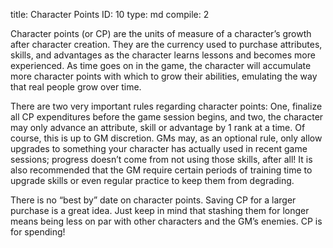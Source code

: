 title:          Character Points
ID:             10
type:           md
compile:        2


Character points (or CP) are the units of measure of a character’s growth after character creation. They are the currency used to purchase attributes, skills, and advantages as the character learns lessons and becomes more experienced. As time goes on in the game, the character will accumulate more character points with which to grow their abilities, emulating the way that real people grow over time.

There are two very important rules regarding character points: One, finalize all CP expenditures before the game session begins, and two, the character may only advance an attribute, skill or advantage by 1 rank at a time. Of course, this is up to GM discretion. GMs may, as an optional rule, only allow upgrades to something your character has actually used in recent game sessions; progress doesn’t come from not using those skills, after all! It is also recommended that the GM require certain periods of training time to upgrade skills or even regular practice to keep them from degrading.

There is no “best by” date on character points. Saving CP for a larger purchase is a great idea. Just keep in mind that stashing them for longer means being less on par with other characters and the GM’s enemies. CP is for spending!